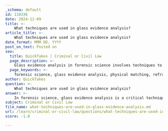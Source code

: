 ```yaml
---
_schema: default
id: 110336
date: 2024-12-09
title: >-
    What techniques are used in glass evidence analysis?
article_title: >-
    What techniques are used in glass evidence analysis?
date_format: MMM DD, YYYY
post_on_text: Posted on
seo:
  title: QuickTakes | Criminal or Civil Law
  page_description: >-
    Glass evidence analysis in forensic science involves techniques to examine and compare glass fragments using physical matching, refractive index measurement, density measurement, polarized light microscopy, elemental analysis, and spectroscopy.
  page_keywords: >-
    forensic science, glass evidence analysis, physical matching, refractive index measurement, density measurement, polarized light microscopy, elemental analysis, optical properties comparison, spectroscopy techniques
author: QuickTakes
question: >-
    What techniques are used in glass evidence analysis?
answer: >-
    In forensic science, glass evidence analysis is a critical technique used to examine glass fragments that may be linked to criminal activities, such as burglaries or vehicle collisions. The analysis focuses on the physical and chemical properties of glass to establish connections between suspects, objects, and crime scenes. Here are some of the key techniques employed in glass evidence analysis:\n\n1. **Physical Matching**: This is the only method that can establish individualization of glass evidence. It involves physically matching broken glass fragments to determine if they originated from the same source. This technique is highly discriminating and can exclude all other sources.\n\n2. **Refractive Index Measurement**: The refractive index is a crucial property used to compare glass samples. It can be measured using the Becke line method, which involves observing the behavior of a glass fragment in a liquid of known refractive index. This method is considered one of the most discriminating properties for glass analysis.\n\n3. **Density Measurement**: The density of glass samples is another important property that can be compared. By measuring the density of questioned and known glass samples, forensic analysts can assess whether they may have originated from the same source.\n\n4. **Polarized Light Microscopy**: This technique is used to determine whether glass fragments are isotropic (uniform in all directions) or anisotropic (varying in different directions). Anisotropic particles are not classified as glass, which helps in the identification process.\n\n5. **Elemental Analysis**: Various analytical techniques, such as Laser Ablation Inductively Coupled Plasma Mass Spectrometry (LA-ICP-MS), are employed to analyze the elemental composition of glass samples. This can provide additional information to differentiate between glass sources.\n\n6. **Optical Properties Comparison**: Forensic analysts also compare the optical properties of glass samples, which can include color, clarity, and surface characteristics. These properties can provide further evidence in linking glass fragments to specific sources.\n\n7. **Spectroscopy Techniques**: Advances in spectroscopy and spectrometry have enhanced the capabilities of forensic glass analysis. These methods allow for detailed examination of the chemical composition and structure of glass samples.\n\nOverall, the combination of these techniques allows forensic scientists to effectively analyze glass evidence, providing critical information that can aid in criminal investigations. The choice of method often depends on the specific circumstances of the case, including the size and condition of the glass samples, as well as the available laboratory equipment.
subject: Criminal or Civil Law
file_name: what-techniques-are-used-in-glass-evidence-analysis.md
url: /learn/criminal-or-civil-law/questions/what-techniques-are-used-in-glass-evidence-analysis
score: -1.0

---
```


&nbsp;